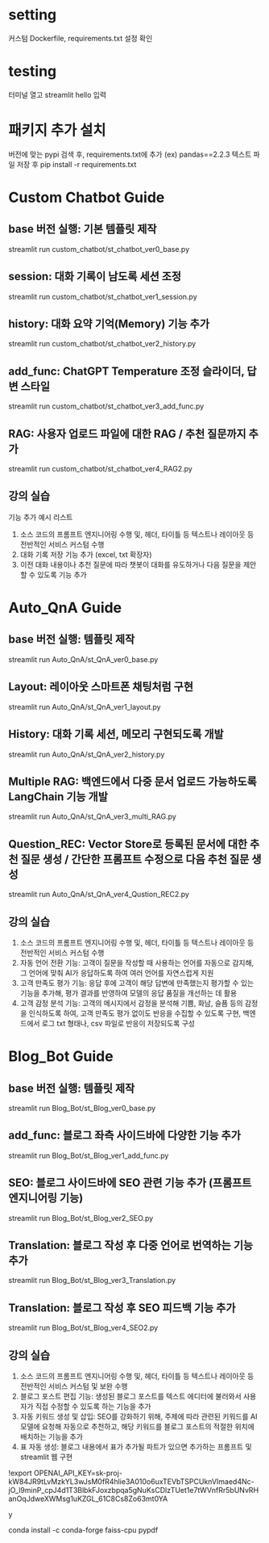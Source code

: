 # setting
커스텀 Dockerfile, requirements.txt 설정 확인

# testing
터미널 열고 streamlit hello 입력

# 패키지 추가 설치
버전에 맞는 pypi 검색 후, requirements.txt에 추가
(ex) pandas==2.2.3
텍스트 파일 저장 후
pip install -r requirements.txt

# Custom Chatbot Guide
## base 버전 실행: 기본 템플릿 제작
streamlit run custom_chatbot/st_chatbot_ver0_base.py
## session: 대화 기록이 남도록 세션 조정 
streamlit run custom_chatbot/st_chatbot_ver1_session.py
## history: 대화 요약 기억(Memory) 기능 추가
streamlit run custom_chatbot/st_chatbot_ver2_history.py
## add_func: ChatGPT Temperature 조정 슬라이더, 답변 스타일
streamlit run custom_chatbot/st_chatbot_ver3_add_func.py
## RAG: 사용자 업로드 파일에 대한 RAG / 추천 질문까지 추가
streamlit run custom_chatbot/st_chatbot_ver4_RAG2.py

## 강의 실습
기능 추가 예시 리스트
1. 소스 코드의 프롬프트 엔지니어링 수행 및, 헤더, 타이틀 등 텍스트나 레이아웃 등 전반적인 서비스 커스텀 수행
2. 대화 기록 저장 기능 추가 (excel, txt 확장자)
3. 이전 대화 내용이나 추천 질문에 따라 챗봇이 대화를 유도하거나 다음 질문을 제안할 수 있도록 기능 추가


# Auto_QnA Guide
## base 버전 실행: 템플릿 제작
streamlit run Auto_QnA/st_QnA_ver0_base.py
## Layout: 레이아웃 스마트폰 채팅처럼 구현
streamlit run Auto_QnA/st_QnA_ver1_layout.py
## History: 대화 기록 세션, 메모리 구현되도록 개발
streamlit run Auto_QnA/st_QnA_ver2_history.py
## Multiple RAG: 백엔드에서 다중 문서 업로드 가능하도록 LangChain 기능 개발
streamlit run Auto_QnA/st_QnA_ver3_multi_RAG.py
## Question_REC: Vector Store로 등록된 문서에 대한 추천 질문 생성 / 간단한 프롬프트 수정으로 다음 추천 질문 생성
streamlit run Auto_QnA/st_QnA_ver4_Qustion_REC2.py

## 강의 실습
1. 소스 코드의 프롬프트 엔지니어링 수행 및, 헤더, 타이틀 등 텍스트나 레이아웃 등 전반적인 서비스 커스텀 수행
2. 자동 언어 전환 기능: 고객이 질문을 작성할 때 사용하는 언어를 자동으로 감지해, 그 언어에 맞춰 AI가 응답하도록 하여 여러 언어를 자연스럽게 지원
3. 고객 만족도 평가 기능: 응답 후에 고객이 해당 답변에 만족했는지 평가할 수 있는 기능을 추가해, 평가 결과를 반영하여 모델의 응답 품질을 개선하는 데 활용
4. 고객 감정 분석 기능: 고객의 메시지에서 감정을 분석해 기쁨, 화남, 슬픔 등의 감정을 인식하도록 하여, 고객 만족도 평가 없이도 반응을 수집할 수 있도록 구현, 백엔드에서 로그 txt 형태나, csv 파일로 반응이 저장되도록 구성


# Blog_Bot Guide
## base 버전 실행: 템플릿 제작
streamlit run Blog_Bot/st_Blog_ver0_base.py
## add_func: 블로그 좌측 사이드바에 다양한 기능 추가
streamlit run Blog_Bot/st_Blog_ver1_add_func.py
## SEO: 블로그 사이드바에 SEO 관련 기능 추가 (프롬프트 엔지니어링 기능)
streamlit run Blog_Bot/st_Blog_ver2_SEO.py
## Translation: 블로그 작성 후 다중 언어로 번역하는 기능 추가
streamlit run Blog_Bot/st_Blog_ver3_Translation.py
## Translation: 블로그 작성 후 SEO 피드백 기능 추가
streamlit run Blog_Bot/st_Blog_ver4_SEO2.py
## 강의 실습
1. 소스 코드의 프롬프트 엔지니어링 수행 및, 헤더, 타이틀 등 텍스트나 레이아웃 등 전반적인 서비스 커스텀 및 보완 수행
2. 블로그 포스트 편집 기능: 생성된 블로그 포스트를 텍스트 에디터에 불러와서 사용자가 직접 수정할 수 있도록 하는 기능을 추가
3. 자동 키워드 생성 및 삽입: SEO를 강화하기 위해, 주제에 따라 관련된 키워드를 AI 모델에 요청해 자동으로 추천하고, 해당 키워드를 블로그 포스트의 적절한 위치에 배치하는 기능을 추가
4. 표 자동 생성: 블로그 내용에서 표가 추가될 파트가 있으면 추가하는 프롬프트 및 streamlit 웹 구현



!export OPENAI_API_KEY=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

y


conda install -c conda-forge faiss-cpu pypdf
